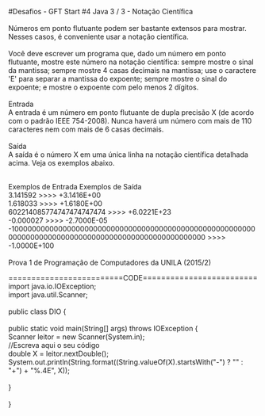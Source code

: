 #Desafios - GFT Start #4 Java
3 / 3 - Notação Científica<br>
<br>
Números em ponto flutuante podem ser bastante extensos para mostrar. Nesses casos, é conveniente usar a notação científica.<br>
<br>
Você deve escrever um programa que, dado um número em ponto flutuante, mostre este número na notação científica: sempre mostre o sinal da mantissa; sempre mostre 4 casas decimais na mantissa; use o caractere 'E' para separar a mantissa do expoente; sempre mostre o sinal do expoente; e mostre o expoente com pelo menos 2 dígitos.<br>
<br>
Entrada<br>
A entrada é um número em ponto flutuante de dupla precisão X (de acordo com o padrão IEEE 754-2008). Nunca haverá um número com mais de 110 caracteres nem com mais de 6 casas decimais.<br>
<br>
Saída<br>
A saída é o número X em uma única linha na notação científica detalhada acima. Veja os exemplos abaixo.<br>
<br>
 
Exemplos de Entrada	Exemplos de Saída<br>
3.141592		>>>> +3.1416E+00<br> 
1.618033		>>>> +1.6180E+00<br>
602214085774747474747474 >>>> +6.0221E+23<br>
-0.000027		>>>> -2.7000E-05<br>
-10000000000000000000000000000000000000000000000000000000000000000000000000000000000000000000000000000 >>>> -1.0000E+100<br>
<br>
Prova 1 de Programação de Computadores da UNILA (2015/2)<br>

=========================CODE=========================
import java.io.IOException;<br>
import java.util.Scanner;<br>
<br>
public class DIO {<br>
	<br>
    public static void main(String[] args) throws IOException {<br>
		Scanner leitor = new Scanner(System.in);<br>
		//Escreva aqui o seu código<br>
		double X = leitor.nextDouble();<br>
		System.out.println(String.format((String.valueOf(X).startsWith("-") ? "" : "+") + "%.4E", X));<br>
		<br>
    }<br>
	<br>
}<br>